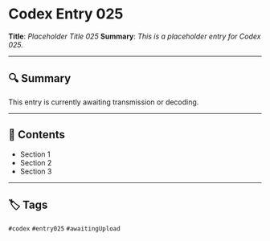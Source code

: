 # Codex Entry 025

**Title**: *Placeholder Title 025*
**Summary**: _This is a placeholder entry for Codex 025._

---

## 🔍 Summary

This entry is currently awaiting transmission or decoding.

---

## 🧠 Contents

- Section 1
- Section 2
- Section 3

---

## 🏷️ Tags

`#codex` `#entry025` `#awaitingUpload`
